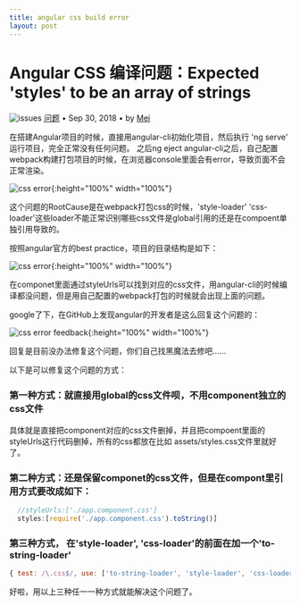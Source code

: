```yaml
---
title: angular css build error
layout: post
---
```


# Angular CSS 编译问题：Expected 'styles' to be an array of strings
<div class="title-meta">
    <span><img class="title-category-img" src="../../../assets/images/categories/bug.svg" alt="issues"></span>
    <span><a class="github-link" href="/2018/09/20/issues.html">问题</a></span>
    <span class="title-bullet">•</span>
    <span>Sep 30, 2018</span>
    <span class="title-bullet">•</span>
    <span>by <a class="github-link" href="http://github.com/limeii" title="http://github.com/limeii">Mei</a></span>
</div>

在搭建Angular项目的时候，直接用angular-cli初始化项目，然后执行 'ng serve' 运行项目，完全正常没有任何问题。
之后ng eject angular-cli之后，自己配置webpack构建打包项目的时候，在浏览器console里面会有error，导致页面不会正常渲染。


![css error]( https://limeii.github.io/assets/images/posts/issues/issues-angular-css-builderror.png){:height="100%" width="100%"}

这个问题的RootCause是在webpack打包css的时候，'style-loader' 'css-loader'这些loader不能正常识别哪些css文件是global引用的还是在compoent单独引用导致的。

按照angular官方的best practice，项目的目录结构是如下：

![css error]( https://limeii.github.io/assets/images/posts/issues/issues-angular-project-structure.png){:height="100%" width="100%"}

在componet里面通过styleUrls可以找到对应的css文件，用angular-cli的时候编译都没问题，但是用自己配置的webpack打包的时候就会出现上面的问题。

google了下，在GitHub上发现angular的开发者是这么回复这个问题的：

![css error feedback]( https://limeii.github.io/assets/images/posts/issues/issues-angular-csserror-feedback.png){:height="100%" width="100%"}

回复是目前没办法修复这个问题，你们自己找黑魔法去修吧......

以下是可以修复这个问题的方式：

### 第一种方式：就直接用global的css文件呗，不用component独立的css文件
具体就是直接把component对应的css文件删掉，并且把compoent里面的styleUrls这行代码删掉，所有的css都放在比如 assets/styles.css文件里就好了。

### 第二种方式：还是保留componet的css文件，但是在compont里引用方式要改成如下：

```ts
  //styleUrls:['./app.component.css']
  styles:[require('./app.component.css').toString()]
```

### 第三种方式， 在'style-loader', 'css-loader'的前面在加一个'to-string-loader'

```js
{ test: /\.css$/, use: ['to-string-loader', 'style-loader', 'css-loader'] }
```

好啦，用以上三种任一一种方式就能解决这个问题了。